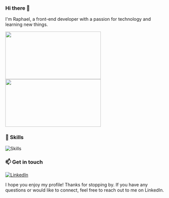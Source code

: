 

### Hi there 👋

I'm Raphael, a front-end developer with a passion for technology and learning new things. 

<div>
  <img height="150" align="center" width="300" src="https://github-readme-stats.vercel.app/api?username=Raphael-Soares&show_icons=true&theme=dracula" />
  <img height="150" align="center" width="300" src="https://github-readme-stats.vercel.app/api/top-langs/?username=Raphael-Soares&layout=compact&theme=dracula" />
</div>






### 🚀 Skills

![Skills](https://img.shields.io/badge/Skills-JavaScript%20%7C%20Node.js%20%7C%20React%20%7C%20React%20Native-informational?style=flat&logo=javascript&logoColor=white&color=8B5CF6)

### 📫 Get in touch

[![LinkedIn](https://img.shields.io/badge/LinkedIn-Raphael%20Soares-informational?style=flat&logo=linkedin&logoColor=white&color=8B5CF6)](https://www.linkedin.com/in/raphael-soares-a71896217/)

I hope you enjoy my profile! Thanks for stopping by. If you have any questions or would like to connect, feel free to reach out to me on LinkedIn.
